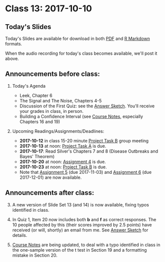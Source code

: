 # Class 13: 2017-10-10

## Today's Slides

Today's Slides are available for download in both [PDF](https://github.com/THOMASELOVE/431slides/blob/master/class_13/431_2017_class-13-slides.pdf) and [R Markdown](https://github.com/THOMASELOVE/431slides/blob/master/class_13/431_2017_class-13-slides.Rmd) formats. 

When the audio recording for today's class becomes available, we'll post it above.

## Announcements before class:

1. Today's Agenda
    - Leek, Chapter 6
    - The Signal and The Noise, Chapters 4-5
    - Discussion of the First Quiz: see the [Answer Sketch](https://github.com/THOMASELOVE/431slides/blob/master/class_13/431-quiz1sketch-2017.pdf). You'll receive your grades in class, in person.
    - Building a Confidence Interval (see [Course Notes](https://thomaselove.github.io/431notes/), especially Chapters 16 and 19)
    
2. Upcoming Readings/Assignments/Deadlines:
    - **2017-10-12** in class 15-20 minute [Project Task B](https://github.com/THOMASELOVE/431project/tree/master/TaskB) group meeting
    - **2017-10-13** at noon: [Project Task A](https://github.com/THOMASELOVE/431project/tree/master/TaskA) is due.
    - **2017-10-17**: Read Silver's Chapters 7 and 8 (Disease Outbreaks and Bayes' Theorem)
    - **2017-10-20** at noon: [Assignment 4](https://github.com/THOMASELOVE/431homework/blob/master/431-2017_assignment-4.md) is due.
    - **2017-10-23** at noon: [Project Task B](https://github.com/THOMASELOVE/431project/tree/master/TaskB) is due.
    - Note that [Assignment 5](https://github.com/THOMASELOVE/431homework/blob/master/431-2017_assignment-5.md) (due 2017-11-03) and [Assignment 6](https://github.com/THOMASELOVE/431homework/blob/master/431-2017_assignment-6.md) (due 2017-12-01) are now available.

## Announcements after class:

3. A new version of Slide Set 13 (and 14) is now available, fixing typos identified in class.

4. In Quiz 1, Item 20 now includes both **b** and **f** as correct responses. The 10 people affected by this (their scores improved by 2.5 points) have received (or will, shortly) an email from me. See [Answer Sketch](https://github.com/THOMASELOVE/431slides/blob/master/class_13/431-quiz1sketch-2017.pdf) for details.

5. [Course Notes](https://thomaselove.github.io/431notes/) are being updated, to deal with a typo identified in class in the one-sample version of the t test in Section 19 and a formatting mistake in Section 20.
